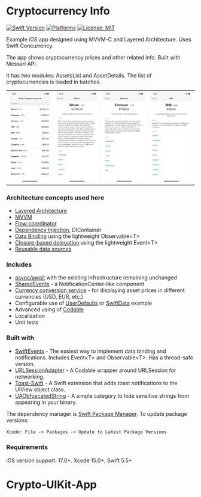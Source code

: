 # Cryptocurrency Info
[![Swift Version](https://img.shields.io/badge/Swift-5.5+-F16D39.svg?style=flat)](https://swift.org)
[![Platforms](https://img.shields.io/badge/platform-iOS-lightgrey.svg)](https://developer.apple.com/swift/)
[![License: MIT](https://img.shields.io/badge/License-MIT-yellow.svg)](https://github.com/denissimon/Cryptocurrency-Info/blob/master/LICENSE)

Example iOS app designed using MVVM-C and Layered Architecture. Uses Swift Concurrency.

The app shows cryptocurrency prices and other related info. Built with Messari API.

It has two modules: AssetsList and AssetDetails. The list of cryptocurrencies is loaded in batches.

<table> 
  <tr>
    <td> <img src="Screenshots/1_Cryptocurrency-Info.png" width = 252px></td>
    <td> <img src="Screenshots/2_Cryptocurrency-Info.png" width = 252px></td>
    <td> <img src="Screenshots/3_Cryptocurrency-Info.png" width = 252px></td>
    <td> <img src="Screenshots/4_Cryptocurrency-Info.png" width = 252px></td>
  </tr>
</table>

### Architecture concepts used here

- [Layered Architecture][LayeredArchitectureLink]
- [MVVM][MVVMLink]
- [Flow coordinator][FlowCoordinatorLink]
- [Dependency Injection][DIContainerLink], DIContainer
- [Data Binding][DataBindingLink] using the lightweight Observable\<T\>
- [Closure-based delegation][ClosureBasedDelegationLink] using the lightweight Event\<T\>
- [Reusable data sources][DataSourceLink]

[LayeredArchitectureLink]: https://en.wikipedia.org/wiki/Multitier_architecture
[MVVMLink]: https://github.com/denissimon/Cryptocurrency-Info/tree/master/CryptocurrencyInfo/Modules/AssetsFeature/AssetDetails
[FlowCoordinatorLink]: https://github.com/denissimon/Cryptocurrency-Info/tree/master/CryptocurrencyInfo/Coordinator
[DIContainerLink]: https://github.com/denissimon/Cryptocurrency-Info/blob/master/CryptocurrencyInfo/Coordinator/DIContainer/DIContainer.swift
[DataBindingLink]: https://github.com/denissimon/Cryptocurrency-Info/blob/master/CryptocurrencyInfo/Modules/AssetsFeature/AssetsList/ViewModel/AssetsListViewModel.swift
[ClosureBasedDelegationLink]: https://github.com/denissimon/Cryptocurrency-Info/blob/master/CryptocurrencyInfo/Modules/AssetsFeature/AssetsList/View/AssetsListDataSource.swift
[DataSourceLink]: https://github.com/denissimon/Cryptocurrency-Info/blob/master/CryptocurrencyInfo/Modules/AssetsFeature/AssetDetails/View/AssetDetailsDataSource.swift

### Includes

- [async/await][AsyncAwaitLink] with the existing Infrastructure remaining unchanged
- [SharedEvents][SharedEventsLink] - a NotificationCenter-like component
- [Currency conversion service][CurrencyConversionServiceLink] - for displaying asset prices in different currencies (USD, EUR, etc.)
- Configurable use of [UserDefaults][UserDefaultsLink] or [SwiftData][SwiftDataLink] example
- Advanced using of [Codable][CodableLink]
- Localization
- Unit tests

[AsyncAwaitLink]: https://github.com/denissimon/Cryptocurrency-Info/tree/master/CryptocurrencyInfo/Data/Repositories
[SharedEventsLink]: https://github.com/denissimon/Cryptocurrency-Info/blob/master/CryptocurrencyInfo/Common/SharedEvents.swift
[CurrencyConversionServiceLink]: https://github.com/denissimon/Cryptocurrency-Info/blob/master/CryptocurrencyInfo/Services/CurrencyConversionService.swift
[UserDefaultsLink]: https://github.com/denissimon/Cryptocurrency-Info/blob/master/CryptocurrencyInfo/Data/Persistence/DBInteractor/Settings/UserDefaultsSettingsDBInteractor.swift
[SwiftDataLink]: https://github.com/denissimon/Cryptocurrency-Info/blob/master/CryptocurrencyInfo/Data/Persistence/DBInteractor/Settings/SwiftDataSettingsDBInteractor.swift
[CodableLink]: https://github.com/denissimon/Cryptocurrency-Info/blob/master/CryptocurrencyInfo/Modules/AssetsFeature/AssetDetails/Models/Profile.swift

### Built with

- [SwiftEvents](https://github.com/denissimon/SwiftEvents) - The easiest way to implement data binding and notifications. Includes Event\<T\> and Observable\<T\>. Has a thread-safe version.
- [URLSessionAdapter](https://github.com/denissimon/URLSessionAdapter) - A Codable wrapper around URLSession for networking.
- [Toast-Swift](https://github.com/scalessec/Toast-Swift) - A Swift extension that adds toast notifications to the UIView object class.
- [UAObfuscatedString](https://github.com/UrbanApps/UAObfuscatedString) - A simple category to hide sensitive strings from appearing in your binary.

The dependency manager is [Swift Package Manager](https://www.swift.org/documentation/package-manager/). To update package versions: 

```txt
Xcode: File -> Packages -> Update to Latest Package Versions
```

### Requirements

iOS version support: 17.0+. Xcode 15.0+, Swift 5.5+
# Crypto-UIKit-App

